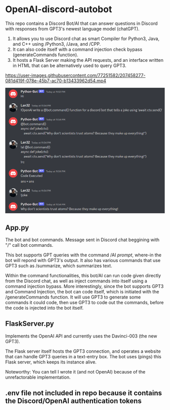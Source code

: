 # OpenAI-discord-autobot

This repo contains a Discord Bot/AI that can answer questions in Discord with responses from GPT3's newest language model (chatGPT).  
1. It allows you to use Discord chat as smart Compiler for Python3, Java, and C++ using /Python3, /Java, and /CPP.  
2. It can also code itself with a command injection check bypass (generateCommands function).  
3. It hosts a Flask Server making the API requests, and an interface written in HTML that can be alternatively used to query GPT3.  

https://user-images.githubusercontent.com/77251582/207458277-081d419f-078e-45b7-ac70-b13433962d54.mp4

![screenshot](https://github.com/bilan604/OpenAI-Discord-autobot/blob/master/static/Python-OpenAI.png?width=20px)  

## App.py
The bot and bot commands. Message sent in Discord chat beggining with "/" call bot commands.  

This bot supports GPT queries with the command /AI *prompt*, where-in the bot will repond with GPT3's output. It also has various commands that use GPT3 such as /summarize, which summarizes text.  

Within the command functionalities, this bot/AI can run code given directly from the Discord chat, as well as inject commands into itself using a command injection bypass. More interestingly, since the bot supports GPT3 and Command Injection, the bot can code itself, which is initiated with the /generateCommands function. It will use GPT3 to generate some commands it could code, then use GPT3 to code out the commands, before the code is injected into the bot itself.


## FlaskServer.py  
Implements the OpenAI API and currently uses the Davinci-003 (the new GPT3).  

The Flask server itself hosts the GPT3 connection, and operates a website that can handle GPT3 queries in a text-entry box. The bot uses (pings) this Flask server, which keeps its instance alive.  

Noteworthy: You can tell I wrote it (and not OpenAI) because of the unrefactorable implementation.

## .env file not included in repo because it contains the Discord/OpenAI authentication tokens  

